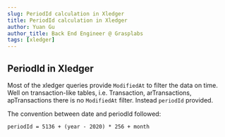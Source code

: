 ```yaml
---
slug: PeriodId calculation in Xledger
title: PeriodId calculation in Xledger
author: Yuan Gu
author_title: Back End Engineer @ Grasplabs
tags: [xledger]
---
```


## PeriodId in Xledger

Most of the xledger queries provide `ModifiedAt` to filter the data on time. Well on transaction-like tables, 
i.e. Transaction, arTransactions, apTransactions there is no `ModifiedAt` filter. Instead `periodId` provided.

The convention between date and periodId followed:
```
periodId = 5136 + (year - 2020) * 256 + month
```